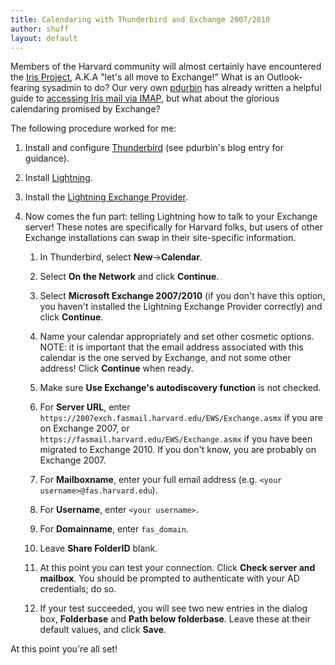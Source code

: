 ```yaml
---
title: Calendaring with Thunderbird and Exchange 2007/2010
author: shuff
layout: default
---
```


Members of the Harvard community will almost certainly have encountered the [Iris Project](http://iris.fas.harvard.edu/), A.K.A "let's all move to Exchange!"  What is an Outlook-fearing sysadmin to do?  Our very own [pdurbin](http://crimsonfu.github.com/members/pdurbin) has already written a helpful guide to [accessing Iris mail via IMAP](http://www.people.fas.harvard.edu/~pdurbin/blog/howto/use-iris-from-linux.html), but what about the glorious calendaring promised by Exchange?

The following procedure worked for me:

1. Install and configure [Thunderbird](http://www.mozilla.org/thunderbird/) (see pdurbin's blog entry for guidance).

2. Install [Lightning](https://www.mozilla.org/projects/calendar/lightning/).

3. Install the [Lightning Exchange Provider](http://www.1st-setup.nl/wordpress/?page_id=133).

4. Now comes the fun part: telling Lightning how to talk to your Exchange server!  These notes are specifically for Harvard folks, but users of other Exchange installations can swap in their site-specific information.

   1. In Thunderbird, select **New**->**Calendar**.

   2. Select **On the Network** and click **Continue**.

   3. Select **Microsoft Exchange 2007/2010** (if you don't have this option, you haven't installed the Lightning Exchange Provider correctly) and click **Continue**.

   4. Name your calendar appropriately and set other cosmetic options.  NOTE: it is important that the email address associated with this calendar is the one served by Exchange, and not some other address!  Click **Continue** when ready.

   5. Make sure **Use Exchange's autodiscovery function** is not checked.

   6. For **Server URL**, enter `https://2007exch.fasmail.harvard.edu/EWS/Exchange.asmx` if you are on Exchange 2007, or `https://fasmail.harvard.edu/EWS/Exchange.asmx` if you have been migrated to Exchange 2010.  If you don't know, you are probably on Exchange 2007.

   7. For **Mailboxname**, enter your full email address (e.g. `<your username>@fas.harvard.edu`).

   8. For **Username**, enter `<your username>`.

   9. For **Domainname**, enter `fas_domain`.

   10. Leave **Share FolderID** blank.

   11. At this point you can test your connection.  Click **Check server and mailbox**.  You should be prompted to authenticate with your AD credentials; do so.

   12. If your test succeeded, you will see two new entries in the dialog box, **Folderbase** and **Path below folderbase**.  Leave these at their default values, and click **Save**.

At this point you're all set!
